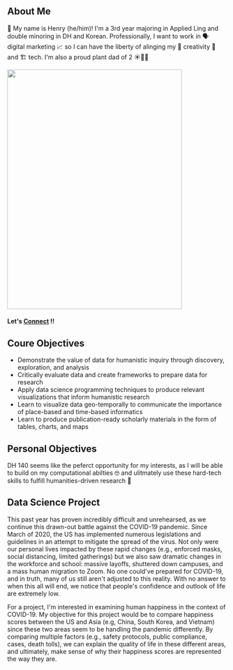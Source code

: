 ## About Me
👋 My name is Henry (he/him)! I'm a 3rd year majoring in Applied Ling and double minoring in DH and Korean. Professionally, I want to work in 🗣 digital marketing 📈 so I can have the liberty of alinging my 🎨 creativity 🤝 and 🏗 tech. I'm also a proud plant dad of 2 ☀️🌱🌿

<img src="https://user-images.githubusercontent.com/77145165/104112168-44f3b780-52a0-11eb-88b2-0724507146e5.JPG" width="400" height="550"/>

#### Let's [Connect](https://www.linkedin.com/in/hkhong/) ‼️

## Coure Objectives
* Demonstrate the value of data for humanistic inquiry through discovery, exploration, and analysis
* Critically evaluate data and create frameworks to prepare data for research
* Apply data science programming techniques to produce relevant visualizations that inform humanistic research
* Learn to visualize data geo-temporally to communicate the importance of place-based and time-based informatics
* Learn to produce publication-ready scholarly materials in the form of tables, charts, and maps

## Personal Objectives
DH 140 seems like the peferct opportunity for my interests, as I will be able to build on my computational abilties 🤓 and ulitmately use these hard-tech skills to fulfill humanities-driven research 🤔

## Data Science Project
This past year has proven incredibly difficult and unrehearsed, as we continue this drawn-out battle against the COVID-19 pandemic. Since March of 2020, the US has implemented numerous legislations and guidelines in an attempt to mitigate the spread of the virus. Not only were our personal lives impacted by these rapid changes (e.g., enforced masks, social distancing, limited gatherings) but we also saw dramatic changes in the workforce and school: massive layoffs, shuttered down campuses, and a mass human migration to Zoom. No one could've prepared for COVID-19, and in truth, many of us still aren't adjusted to this reality. With no answer to when this all will end, we notice that people's confidence and outlook of life are extremely low.

For a project, I'm interested in examining human happiness in the context of COVID-19. My objective for this project would be to compare happiness scores between the US and Asia (e.g, China, South Korea, and Vietnam) since these two areas seem to be handling the pandemic differently. By comparing multiple factors (e.g., safety protocols, public compliance, cases, death tolls), we can explain the quality of life in these different areas, and ultimately, make sense of why their happiness scores are represented the way they are.
